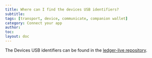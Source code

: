 ```yaml
---
title: Where can I find the devices USB identifiers?
subtitle:
tags: [transport, device, communicate, companion wallet]
category: Connect your app
author:
toc: 
layout: doc
---
```


The Devices USB identifiers can be found in the [ledger-live repository](https://github.com/LedgerHQ/ledger-live/blob/9016cf6a8a85317554f9dec3b877f16f73e8c888/libs/ledgerjs/packages/devices/src/index.ts#L32).
